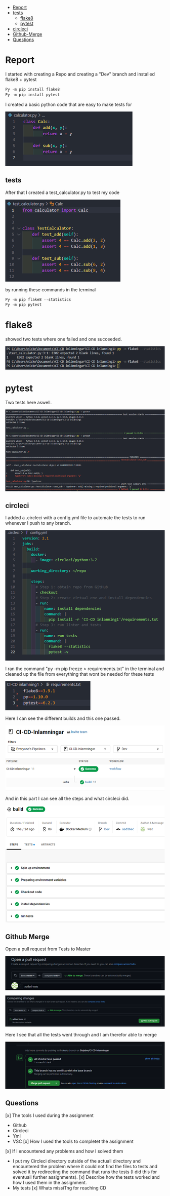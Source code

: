 - [Report](#Report)
- [tests](#tests)
    - [flake8](#flake8)
    - [pytest](#pytest)
- [circleci](#circleci)
- [Github-Merge](#Github-Merge)
- [Questions](#Questions)

# Report

I started with creating a Repo and creating a "Dev" branch and installed flake8 + pytest
```python
Py -m pip install flake8
Py -m pip install pytest
```
I created a basic python code that are easy to make tests for

![](img/1.png)


## tests
After that I created a test_calculator.py to test my code

![](img/2.png)

by running these commands in the terminal 
```python
Py -m pip flake8 --statistics
Py -m pip pytest
```
# **flake8**

showed two tests where one failed and one succeeded.

![](img/4.png)

# **pytest**

Two tests here aswell.

![](img/5.png)

## circleci

I added a .circleci with a config.yml file to automate the tests to run whenever I push to any branch.

![](img/3.png)

I ran the command "py -m pip freeze > requirements.txt" in the terminal and cleaned up the file from everything that wont be needed for these tests

![](img/8.png)

Here I can see the different builds and this one passed.

![](img/6.png)

And in this part I can see all the steps and what circleci did.

![](img/7.png)

## Github Merge

Open a pull request from Tests to Master

![](img/9.png)



![](img/10.png)

Here I see that all the tests went through and I am therefor able to merge

![](img/11.png)


## **Questions**

[x] The tools I used during the assignment
 - Github
 - Circleci
 - Yml
 - VSC
[x] How I used the tools to completet the assignment

[x] If I encountered any problems and how I solved them
 - I put my Circleci directory outside of the actuall directory and encountered the problem where it could not find the files to tests and solved it by redirecting the command that runs the tests (I did this for eventuall further assignments).
[x] Describe how the tests worked and how I used them in the assignment.
 - My tests
[x] Whats missiTng for reaching CD